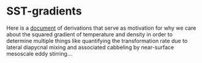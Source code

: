 # SST-gradients

Here is a [document](https://www.overleaf.com/read/stvqsrhygcnt) of derivations that serve as motivation for why we care about the squared gradient of temperature and density in order to determine multiple things like quantifying the transformation rate due to lateral diapycnal mixing and associated cabbeling by near-surface mesoscale eddy stirring...